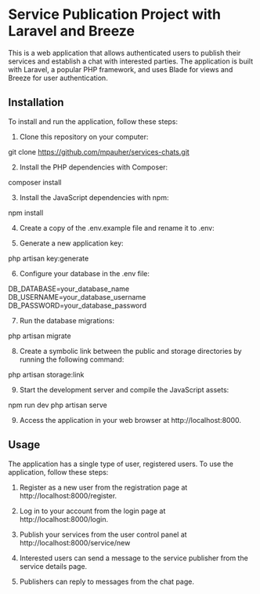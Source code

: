 # Service Publication Project with Laravel and Breeze

This is a web application that allows authenticated users to publish their services and establish a chat with interested parties. The application is built with Laravel, a popular PHP framework, and uses Blade for views and Breeze for user authentication.

## Installation

To install and run the application, follow these steps:

1. Clone this repository on your computer:

  git clone https://github.com/mpauher/services-chats.git

2. Install the PHP dependencies with Composer:

  composer install

3. Install the JavaScript dependencies with npm:

  npm install

4. Create a copy of the .env.example file and rename it to .env:

5. Generate a new application key:

  php artisan key:generate

6. Configure your database in the .env file:

  DB_DATABASE=your_database_name
  DB_USERNAME=your_database_username
  DB_PASSWORD=your_database_password

7. Run the database migrations:

  php artisan migrate 

8. Create a symbolic link between the public and storage directories by running the following command:

  php artisan storage:link

9. Start the development server and compile the JavaScript assets:

  npm run dev
  php artisan serve

9. Access the application in your web browser at http://localhost:8000.

## Usage

The application has a single type of user, registered users. To use the application, follow these steps:

1. Register as a new user from the registration page at http://localhost:8000/register.

2. Log in to your account from the login page at http://localhost:8000/login.

3. Publish your services from the user control panel at http://localhost:8000/service/new

4. Interested users can send a message to the service publisher from the service details page.

5. Publishers can reply to messages from the chat page.